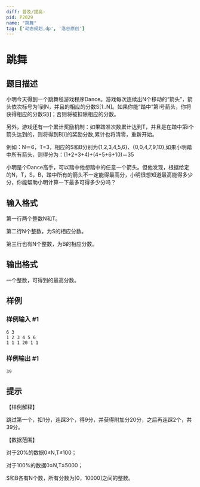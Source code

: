 ```yaml
---
diff: 普及/提高-
pid: P2029
name: "跳舞"
tag: ['动态规划,dp', '洛谷原创']
---
```

# 跳舞
## 题目描述

小明今天得到一个跳舞毯游戏程序Dance。游戏每次连续出N个移动的“箭头”，箭头依次标号为1到N，并且的相应的分数S[1..N]。如果你能“踏中”第i号箭头，你将获得相应的分数S[i]；否则将被扣除相应的分数。

另外，游戏还有一个累计奖励机制：如果踏准次数累计达到T，并且是在踏中第i个箭头达到的，则将得到B[i]的奖励分数,累计也将清零，重新开始。

例如：N＝6，T=3，相应的S和B分别为{1,2,3,4,5,6}、{0,0,4,7,9,10},如果小明踏中所有箭头，则得分为：(1+2+3+4)+(4+5+6+10)＝35

小明是个Dance高手，可以踏中他想踏中的任意一个箭头。但他发现，根据给定的N，T，S，B，踏中所有的箭头不一定能得最高分，小明很想知道最高能得多少分，你能帮助小明计算一下最多可得多少分吗？

## 输入格式

第一行两个整数N和T。

第二行N个整数，为S的相应分数。

第三行也有N个整数，为B的相应分数。

## 输出格式

一个整数，可得到的最高分数。

## 样例

### 样例输入 #1
```
6 3
1 2 3 4 5 6
1 1 1 20 1 1
```
### 样例输出 #1
```
39
```
## 提示

【样例解释】

跳过第一个，扣1分，连踩3个，得9分，并获得附加分20分，之后再连踩2个，共39分。

【数据范围】

对于20%的数据0≤N,T≤100；

对于100%的数据0≤N,T≤5000；

S和B各有N个数，所有分数为[0，10000]之间的整数。

